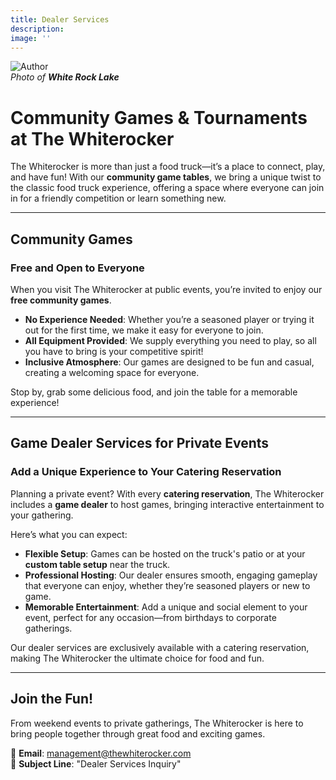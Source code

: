 ```yaml
---
title: Dealer Services
description: 
image: ''
---
```


<div class="gallery-box">
  <div class="gallery">
    <img src="/images/services/dealer-service.webp" loading="lazy" alt="Author">
  </div>
  <em>Photo of <b>White Rock Lake</b></em>
</div>


# Community Games & Tournaments at The Whiterocker  
The Whiterocker is more than just a food truck—it’s a place to connect, play, and have fun! With our **community game tables**, we bring a unique twist to the classic food truck experience, offering a space where everyone can join in for a friendly competition or learn something new.  

---

## **Community Games**  
### Free and Open to Everyone  
When you visit The Whiterocker at public events, you’re invited to enjoy our **free community games**.  
- **No Experience Needed**: Whether you’re a seasoned player or trying it out for the first time, we make it easy for everyone to join.  
- **All Equipment Provided**: We supply everything you need to play, so all you have to bring is your competitive spirit!  
- **Inclusive Atmosphere**: Our games are designed to be fun and casual, creating a welcoming space for everyone.  

Stop by, grab some delicious food, and join the table for a memorable experience!  

---

## **Game Dealer Services for Private Events**  
### Add a Unique Experience to Your Catering Reservation  
Planning a private event? With every **catering reservation**, The Whiterocker includes a **game dealer** to host games, bringing interactive entertainment to your gathering.  

Here’s what you can expect:  
- **Flexible Setup**: Games can be hosted on the truck's patio or at your **custom table setup** near the truck.  
- **Professional Hosting**: Our dealer ensures smooth, engaging gameplay that everyone can enjoy, whether they’re seasoned players or new to game.  
- **Memorable Entertainment**: Add a unique and social element to your event, perfect for any occasion—from birthdays to corporate gatherings.  

Our dealer services are exclusively available with a catering reservation, making The Whiterocker the ultimate choice for food and fun.  

---
## **Join the Fun!**  
From weekend events to private gatherings, The Whiterocker is here to bring people together through great food and exciting games.  

📧 **Email**: [management@thewhiterocker.com](mailto:management@thewhiterocker.com)  
📌 **Subject Line**: "Dealer Services Inquiry"  
